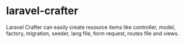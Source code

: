 # laravel-crafter
Laravel Crafter can easily create resource items like controller, model, factory, migration, seeder, lang file, form request, routes file and views.
